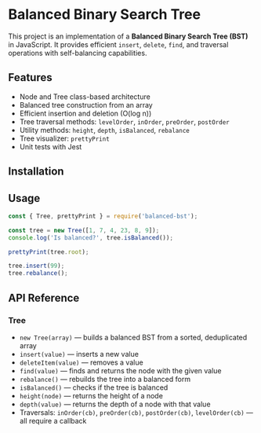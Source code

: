 # Balanced Binary Search Tree

This project is an implementation of a **Balanced Binary Search Tree (BST)** in JavaScript. It provides efficient `insert`, `delete`, `find`, and traversal operations with self-balancing capabilities.

## Features

- Node and Tree class-based architecture
- Balanced tree construction from an array
- Efficient insertion and deletion (O(log n))
- Tree traversal methods: `levelOrder`, `inOrder`, `preOrder`, `postOrder`
- Utility methods: `height`, `depth`, `isBalanced`, `rebalance`
- Tree visualizer: `prettyPrint`
- Unit tests with Jest

## Installation


## Usage

```js
const { Tree, prettyPrint } = require('balanced-bst');

const tree = new Tree([1, 7, 4, 23, 8, 9]);
console.log('Is balanced?', tree.isBalanced());

prettyPrint(tree.root);

tree.insert(99);
tree.rebalance();
```

## API Reference

### Tree

- `new Tree(array)` — builds a balanced BST from a sorted, deduplicated array
- `insert(value)` — inserts a new value
- `deleteItem(value)` — removes a value
- `find(value)` — finds and returns the node with the given value
- `rebalance()` — rebuilds the tree into a balanced form
- `isBalanced()` — checks if the tree is balanced
- `height(node)` — returns the height of a node
- `depth(value)` — returns the depth of a node with that value
- Traversals: `inOrder(cb)`, `preOrder(cb)`, `postOrder(cb)`, `levelOrder(cb)` — all require a callback
